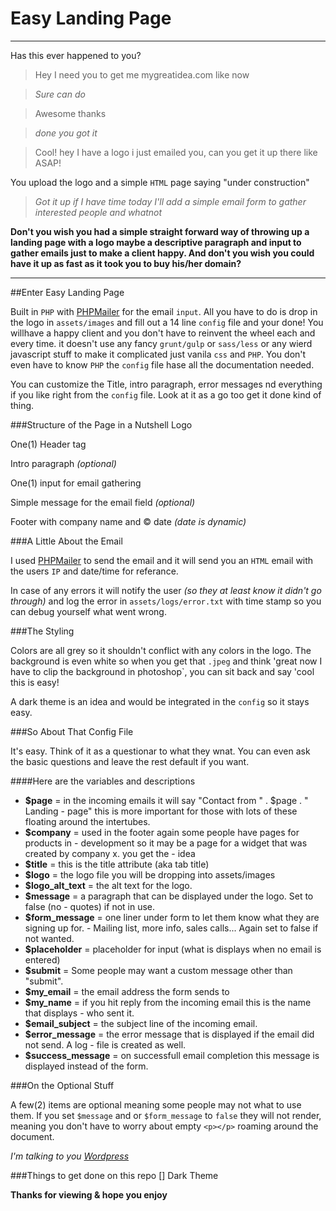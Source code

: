 Easy Landing Page
=================

---------------------
Has this ever happened to you?
> Hey I need you to get me mygreatidea.com like now

> *Sure can do*

> Awesome thanks

> *done you got it*

> Cool! hey I have a logo i just emailed you, can you get it up there like ASAP!

You upload the logo and a simple `HTML` page saying "under construction"

> *Got it up if I have time today I'll add a simple email form to gather interested people and whatnot*

**Don't you wish you had a simple straight forward way of throwing up a landing page with a logo maybe a descriptive paragraph and input to gather emails just to make a client happy. And don't you wish you could have it up as fast as it took you to buy his/her domain?**

--------------------

##Enter Easy Landing Page

Built in `PHP` with [PHPMailer](https://github.com/PHPMailer/PHPMailer) for the email `input`. All you have to do is drop in the logo in `assets/images` and fill out a 14 line `config` file and your done!  You willhave a happy client and you don't have to reinvent the wheel each and every time.  it doesn't use any fancy `grunt/gulp` or `sass/less` or any wierd javascript stuff to make it complicated just vanila `css` and `PHP`.  You don't even have to know `PHP` the `config` file hase all the documentation needed.

You can customize the Title, intro paragraph, error messages nd everything if you like right from the `config` file. Look at it as a go too get it done kind of thing.

###Structure of the Page in a Nutshell
Logo

One(1) Header tag

Intro paragraph *(optional)*

One(1) input for email gathering

Simple message for the email field *(optional)*

Footer with company name and &copy; date *(date is dynamic)*

###A Little About the Email

I used [PHPMailer](https://github.com/PHPMailer/PHPMailer) to send the email and it will send you an `HTML` email with the users `IP` and date/time for referance.

In case of any errors it will notify the user *(so they at least know it didn't go through)* and log the error in `assets/logs/error.txt` with time stamp so you can debug yourself what went wrong.

###The Styling

Colors are all grey so it shouldn't conflict with any colors in the logo. The background is even white so when you get that `.jpeg` and think 'great now I have to clip the background in photoshop`, you can sit back and say 'cool this is easy!

A dark theme is an idea and would be integrated in the `config` so it stays easy.

###So About That Config File

It's easy. Think of it as a questionar to what they wnat. You can even ask the basic questions and leave the rest default if you want.

####Here are the variables and descriptions

- **$page**           = in the incoming emails it will say "Contact from " . $page . " Landing - page" this is more important for those with lots of these floating around the intertubes.
- **$company**         = used in the footer again some people have pages for products in - development so it may be a page for a widget that was created by company x. you get the - idea
- **$title**           = this is the title attribute (aka tab title)
- **$logo**            = the logo file you will be dropping into assets/images
- **$logo_alt_text**   = the alt text for the logo.
- **$message**         = a paragraph that can be displayed under the logo. Set to false (no - quotes) if not in use.
- **$form_message**    = one liner under form to let them know what they are signing up for. - Mailing list, more info, sales calls... Again set to false if not wanted.
- **$placeholder**     = placeholder for input (what is displays when no email is entered)
- **$submit**          = Some people may want a custom message other than "submit".
- **$my_email**        = the email address the form sends to
- **$my_name**         = if you hit reply from the incoming email this is the name that displays - who sent it.
- **$email_subject**   = the subject line of the incoming email.
- **$error_message**   = the error message that is displayed if the email did not send.  A log - file is created as well.
- **$success_message** = on successfull email completion this message is displayed instead of the form.

###On the Optional Stuff

A few(2) items are optional meaning some people may not what to use them.  If you set `$message` and or `$form_message` to `false` they will not render, meaning you don't have to worry about empty `<p></p>` roaming around the document. 

*I'm talking to you [Wordpress](https://www.google.com/search?q=wordpreess+adding+empty+p+tags&rlz=1C1GIWA_enUS634US634&oq=wordpreess+adding+empty+p+tags&aqs=chrome..69i57.398822j0j1&sourceid=chrome&es_sm=93&ie=UTF-8#q=wordpress+adding+empty+p+tags)*

###Things to get done on this repo
[] Dark Theme


**Thanks for viewing & hope you enjoy**
